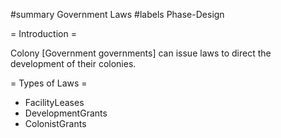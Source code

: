 #summary Government Laws
#labels Phase-Design

= Introduction =

Colony [Government governments] can issue laws to direct the development of their colonies.

= Types of Laws =

  * FacilityLeases
  * DevelopmentGrants
  * ColonistGrants